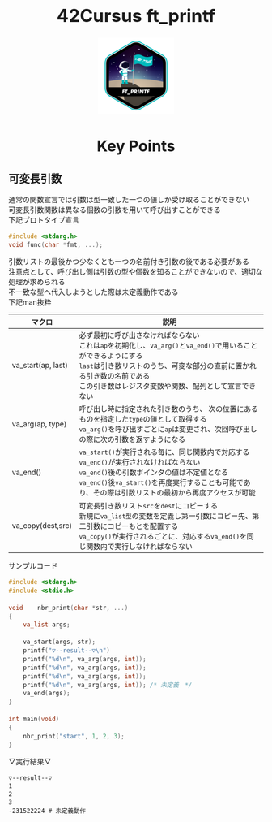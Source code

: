 <h1 align="center" style="font-size: 35px;">
 42Cursus ft_printf
</h1>

<p align="center">
  <img src="ft_printfe.png" />
</p>

<h2 align="center" style="font-size: 30px;">
  Key Points
</h2>

## 可変長引数
通常の関数宣言では引数は型一致した一つの値しか受け取ることができない</br>
可変長引数関数は異なる個数の引数を用いて呼び出すことができる</br>
下記プロトタイプ宣言</br>

```c
#include <stdarg.h>
void func(char *fmt, ...);
```

引数リストの最後かつ少なくとも一つの名前付き引数の後である必要がある</br>
注意点として、呼び出し側は引数の型や個数を知ることができないので、適切な処理が求められる</br>
不一致な型へ代入しようとした際は未定義動作である</br>
下記man抜粋

| マクロ             | 説明                                          |
|-----------------|-----------------------------------------------|
| va_start(ap, last) | 必ず最初に呼び出さなければならない</br>これは`ap`を初期化し、`va_arg()`と`va_end()`で用いることができるようにする</br>`last`は引き数リストのうち、可変な部分の直前に置かれる引き数の名前である</br> この引き数はレジスタ変数や関数、配列として宣言できない|
| va_arg(ap, type) | 呼び出し時に指定された引き数のうち、 次の位置にあるものを指定した`type`の値として取得する</br>`va_arg()`を呼び出すごとに`ap`は変更され、次回呼び出しの際に次の引数を返すようになる |
| va_end() | `va_start()`が実行される毎に、同じ関数内で対応する`va_end()`が実行されなければならない</br>`va_end()`後の引数ポインタの値は不定値となる</br>`va_end()`後`va_start()`を再度実行することも可能であり、その際は引数リストの最初から再度アクセスが可能</br> |
| va_copy(dest,src) | 可変長引き数リスト`src`を`dest`にコピーする</br>新規に`va_list型`の変数を定義し第一引数にコピー先、第二引数にコピーもとを配置する</br>`va_copy()`が実行されるごとに、対応する`va_end()`を同じ関数内で実行しなければならない |

サンプルコード
```c
#include <stdarg.h>
#include <stdio.h>

void	nbr_print(char *str, ...)
{
	va_list	args;

	va_start(args, str);
	printf("▽--result--▽\n")
	printf("%d\n", va_arg(args, int));
	printf("%d\n", va_arg(args, int));
	printf("%d\n", va_arg(args, int));
	printf("%d\n", va_arg(args, int)); /* 未定義　*/
	va_end(args);
}

int	main(void)
{
	nbr_print("start", 1, 2, 3);
}
```
▽実行結果▽
```shell
▽--result--▽
1
2
3
-231522224 # 未定義動作
```
